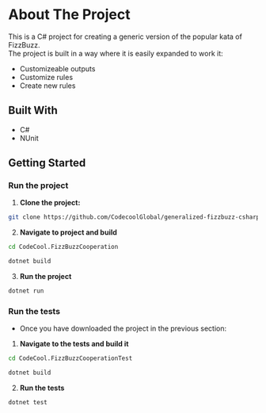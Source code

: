 # About The Project
This is a C# project for creating a generic version of the popular kata of FizzBuzz.\
The project is built in a way where it is easily expanded to work it:
- Customizeable outputs
- Customize rules
- Create new rules

## Built With
- C#
- NUnit

## Getting Started
### Run the project
1. **Clone the project:**
```bash
git clone https://github.com/CodecoolGlobal/generalized-fizzbuzz-csharp-Zergi0.git
```
2. **Navigate to project and build**
```bash
cd CodeCool.FizzBuzzCooperation
```
```bash
dotnet build
```
3. **Run the project**
```bash
dotnet run
```
### Run the tests
- Once you have downloaded the project in the previous section:
1. **Navigate to the tests and build it**
```bash
cd CodeCool.FizzBuzzCooperationTest
```
```bash
dotnet build
```
2. **Run the tests**
```bash
dotnet test
```
